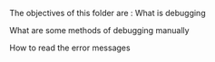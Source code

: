  The objectives of this folder are : What is debugging

What are some methods of debugging manually

How to read the error messages 

